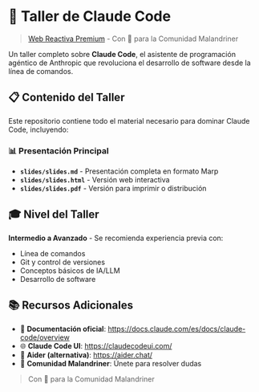 # 🤖 Taller de Claude Code

> [Web Reactiva Premium](https://webreactiva.com) - Con 🧡 para la Comunidad Malandriner

Un taller completo sobre **Claude Code**, el asistente de programación agéntico de Anthropic que revoluciona el desarrollo de software desde la línea de comandos.

## 📋 Contenido del Taller

Este repositorio contiene todo el material necesario para dominar Claude Code, incluyendo:

### 📊 Presentación Principal
- **`slides/slides.md`** - Presentación completa en formato Marp
- **`slides/slides.html`** - Versión web interactiva 
- **`slides/slides.pdf`** - Versión para imprimir o distribución

## 🎓 Nivel del Taller

**Intermedio a Avanzado** - Se recomienda experiencia previa con:
- Línea de comandos
- Git y control de versiones  
- Conceptos básicos de IA/LLM
- Desarrollo de software

## 📚 Recursos Adicionales

- 📖 **Documentación oficial**: https://docs.claude.com/es/docs/claude-code/overview
- 🌐 **Claude Code UI**: https://claudecodeui.com/
- 🔧 **Aider (alternativa)**: https://aider.chat/
- 💬 **Comunidad Malandriner**: Únete para resolver dudas



> Con 🧡 para la Comunidad Malandriner